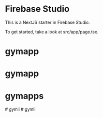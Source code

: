 # Firebase Studio

This is a NextJS starter in Firebase Studio.

To get started, take a look at src/app/page.tsx.
# gymapp
# gymapp
# gymapps
#   g y m l i  
 #   g y m l i  
 